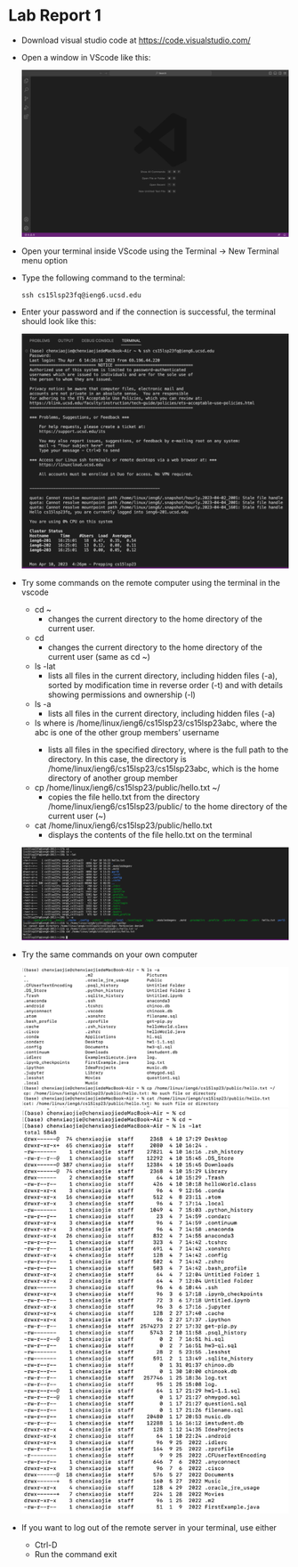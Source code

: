 # Lab Report 1
* Download visual studio code at  https://code.visualstudio.com/

* Open a window in VScode like this:  

  ![Image](vscode.png)

* Open your terminal inside VScode using the Terminal → New Terminal menu option

* Type the following command to the terminal:
    ```
    ssh cs15lsp23fq@ieng6.ucsd.edu
    ```

* Enter your password and if the connection is successful, the terminal should look like this:

  ![Image](new.png)

* Try some commands on the remote computer using the terminal in the vscode 
  * cd ~
    * changes the current directory to the home directory of the current user. 
  * cd
    * changes the current directory to the home directory of the current user (same as cd ~)
  * ls -lat
    * lists all files in the current directory, including hidden files (-a), sorted by modification time in reverse order (-t) and with details showing permissions and ownership (-l)
  * ls -a
    * lists all files in the current directory, including hidden files (-a)
  * ls <directory> where <directory> is /home/linux/ieng6/cs15lsp23/cs15lsp23abc, where the abc is one of the other group members’ username
    * lists all files in the specified directory, where <directory> is the full path to the directory. In this case, the directory is /home/linux/ieng6/cs15lsp23/cs15lsp23abc, which is the home directory of another group member
  * cp /home/linux/ieng6/cs15lsp23/public/hello.txt ~/
    * copies the file hello.txt from the directory /home/linux/ieng6/cs15lsp23/public/ to the home directory of the current user (~)
  * cat /home/linux/ieng6/cs15lsp23/public/hello.txt
    * displays the contents of the file hello.txt on the terminal

  ![Image](command.png)
  
* Try the same commands on your own computer 
  
  ![Image](own.png)
  ![Image](own2.png)
  
* If you want to log out of the remote server in your terminal, use either
  * Ctrl-D
  * Run the command exit
